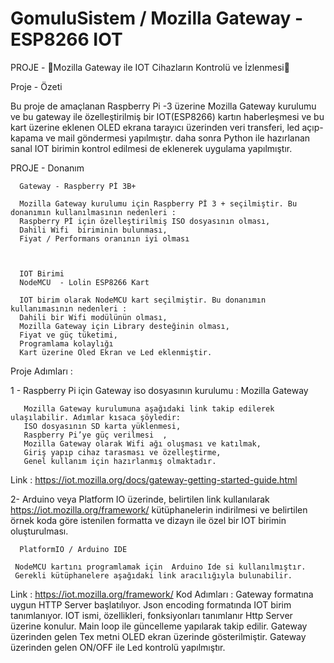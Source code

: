 # GomuluSistem / Mozilla Gateway -ESP8266 IOT

PROJE  - Mozilla Gateway ile IOT Cihazların Kontrolü ve İzlenmesi

Proje - Özeti
 
 Bu proje de amaçlanan Raspberry Pi -3 üzerine Mozilla Gateway kurulumu ve bu gateway ile özelleştirilmiş bir IOT(ESP8266) kartın haberleşmesi ve bu kart üzerine eklenen OLED ekrana tarayıcı üzerinden veri transferi, led açıp-kapama ve mail göndermesi yapılmıştır. daha sonra Python ile hazırlanan sanal IOT birimin kontrol edilmesi de eklenerek uygulama yapılmıştır.
 
 PROJE  - Donanım 

      Gateway - Raspberry Pİ 3B+

      Mozilla Gateway kurulumu için Raspberry Pİ 3 + seçilmiştir. Bu donanımın kullanılmasının nedenleri :
      Raspberry Pİ için özelleştirilmiş ISO dosyasının olması,
      Dahili Wifi  biriminin bulunması,
      Fiyat / Performans oranının iyi olması
      
      
      
      IOT Birimi 
      NodeMCU  - Lolin ESP8266 Kart

      IOT birim olarak NodeMCU kart seçilmiştir. Bu donanımın kullanımasının nedenleri : 
      Dahili bir Wifi modülünün olması,
      Mozilla Gateway için Library desteğinin olması,
      Fiyat ve güç tüketimi,
      Programlama kolaylığı
      Kart üzerine Oled Ekran ve Led eklenmiştir.
      
      

Proje Adımları :


 1 - Raspberry Pi için Gateway iso dosyasının kurulumu : 
       Mozilla Gateway

       Mozilla Gateway kurulumuna aşağıdaki link takip edilerek ulaşılabilir. Adımlar kısaca şöyledir:
       ISO dosyasının SD karta yüklenmesi,
       Raspberry Pi’ye güç verilmesi  ,
       Mozilla Gateway olarak Wifi ağı oluşması ve katılmak,
       Giriş yapıp cihaz tarasması ve özelleştirme,
       Genel kullanım için hazırlanmış olmaktadır.
 Link : https://iot.mozilla.org/docs/gateway-getting-started-guide.html

2- Arduino veya Platform IO üzerinde, belirtilen link kullanılarak  https://iot.mozilla.org/framework/ kütüphanelerin indirilmesi ve belirtilen örnek koda göre istenilen formatta ve dizayn ile özel bir IOT birimin oluşturulması.


      PlatformIO / Arduino IDE

     NodeMCU kartını programlamak için  Arduino Ide si kullanılmıştır.
     Gerekli kütüphanelere aşağıdaki link aracılığıyla bulunabilir.
 Link : https://iot.mozilla.org/framework/
     Kod Adımları :
     Gateway formatına uygun HTTP Server başlatılıyor.
     Json encoding formatında IOT birim tanımlanıyor. 
     IOT ismi, özellikleri, fonksiyonları tanımlanır 
     Http Server üzerine konulur.
     Main loop ile güncelleme yapılarak takip edilir.
     Gateway üzerinden gelen Tex metni OLED ekran üzerinde gösterilmiştir.
     Gateway üzerinden gelen  ON/OFF ile Led kontrolü yapılmıştır.




